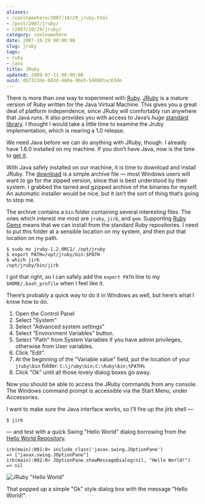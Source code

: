 ```yaml
---
aliases:
- /coolnamehere/2007/10/29_jruby.html
- /post/2007/jruby/
- /2007/10/29/jruby/
category: coolnamehere
date: 2007-10-29 00:00:00
slug: jruby
tags:
- ruby
- java
title: JRuby
updated: 2009-07-11 00:00:00
uuid: db7323de-b03d-460a-96e5-b48801ac63de
---
```


There is more than one way to experiment with [Ruby](/tag/ruby/).
[JRuby](http://jruby.org/) is a mature version of Ruby written for the
Java Virtual Machine. This gives you a great deal of platform
independence, since JRuby will comfortably run anywhere that Java runs.
It also provides you with access to Java’s *huge* [standard
library](http://www.java.com/en/download/index.jsp). I thought I would
take a little time to examine the Jruby implementation, which is nearing
a 1.0 release.

We need Java before we can do anything with JRuby, though. I already
have 1.6.0 installed on my machine. If you don’t have Java, now is the
time to [get it](http://www.java.com/en/download/index.jsp).

With Java safely installed on our machine, it is time to download and
install JRuby. The [download](http://jruby.org/download) is a simple
archive file — most Windows users will want to go for the zipped
version, since that is best understood by their system. I grabbed the
tarred and gzipped archive of the binaries for myself. An automatic
installer would be nice, but it isn’t the sort of thing that’s going to
stop me.

The archive contains a `bin` folder containing several interesting
files. The ones which interest me most are `jruby`, `jirb`, and `gem`.
Supporting [Ruby Gems](http://rubygems.org) means that we can install
from the standard Ruby repositories. I need to put this folder at a
sensible location on my system, and then put that location on my path.

    $ sudo mv jruby-1.2.0RC1/ /opt/jruby
    $ export PATH=/opt/jruby/bin:$PATH
    $ which jirb
    /opt/jruby/bin/jirb

I got that right, so I can safely add the `export PATH` line to my
`$HOME/.bash_profile` when I feel like it.

There’s probably a quick way to do it in Windows as well, but here’s
what I know how to do.

1.  Open the Control Panel
2.  Select "System"
3.  Select "Advanced system settings"
4.  Select "Environment Variables" button.
5.  Select "Path" from System Variables if you have admin privileges,
    otherwise from User variables.
6.  Click "Edit".
7.  At the beginning of the "Variable value" field, put the location of
    your `jruby\bin` folder: `C:\jruby\bin;C:\Ruby\bin;%PATH%`
8.  Click "Ok" until all those lovely dialog boxes go away.

Now you should be able to access the JRuby commands from any console.
The Windows command prompt is accessible via the Start Menu, under
Accessories.

I want to make sure the Java interface works, so I’ll fire up the jirb
shell —

    $ jirb

— and test with a quick Swing "Hello World" dialog borrowing from the
[Hello World
Repository](http://www.roesler-ac.de/wolfram/hello.htm#Java-Swing).

    irb(main):001:0> include_class('javax.swing.JOptionPane')
    => ["javax.swing.JOptionPane"]
    irb(main):002:0> JOptionPane.showMessageDialog(nil, "Hello World!")
    => nil

![JRuby "Hello World"](/assets/img/post/2007/10/jruby/jruby-hello.png)

That popped up a simple "Ok" style dialog box with the message "Hello
World\!".
